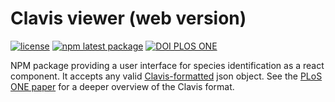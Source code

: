# Clavis viewer (web version)

[![license](https://img.shields.io/badge/license-MIT-blue.svg)](https://github.com/artsdatabanken/Clavis-viewer-web/blob/HEAD/LICENSE)
[![npm latest package](https://img.shields.io/npm/v/@artsdatabanken/clavis-viewer-web/latest.svg)](https://www.npmjs.com/package/@artsdatabanken/clavis-viewer-web)
[![DOI PLOS ONE](https://img.shields.io/badge/PLOS%20ONE-10.137110.1371%2Fjournal.pone.0277752-BD3094)](https://doi.org/10.1371/journal.pone.0277752)

NPM package providing a user interface for species identification as a react component. It accepts any valid [Clavis-formatted](https://github.com/Artsdatabanken/Clavis) json object. See the [PLoS ONE paper](https://doi.org/10.1371/journal.pone.0277752) for a deeper overview of the Clavis format.
